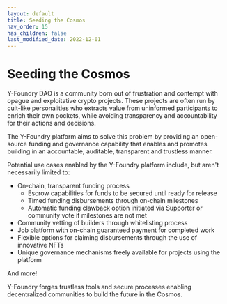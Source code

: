 ```yaml
---
layout: default
title: Seeding the Cosmos
nav_order: 15
has_children: false
last_modified_date: 2022-12-01
---
```


Seeding the Cosmos
=======================

Y-Foundry DAO is a community born out of frustration and contempt with opague and exploitative crypto projects. These projects are often run by cult-like personalities who extracts value from uninformed participants to enrich their own pockets, while avoiding transparency and accountability for their actions and decisions.

The Y-Foundry platform aims to solve this problem by providing an open-source funding and governance capability that enables and promotes building in an accountable, auditable, transparent and trustless manner.

Potential use cases enabled by the Y-Foundry platform include, but aren't necessarily limited to:
- On-chain, transparent funding process
    - Escrow capabilities for funds to be secured until ready for release
    - Timed funding disbursements through on-chain milestones
    - Automatic funding clawback option initiated via Supporter or community vote if milestones are not met
- Community vetting of builders through whitelisting process 
- Job platform with on-chain guaranteed payment for completed work
- Flexible options for claiming disbursements through the use of innovative NFTs
- Unique governance mechanisms freely available for projects using the platform


And more!


Y-Foundry forges trustless tools and secure processes enabling decentralized communities to build the future in the Cosmos.
